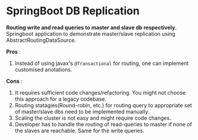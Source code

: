 # SpringBoot DB Replication 
**Routing write and read queries to master and slave db respectively.**
Springboot application to demonstrate master/slave replication using AbstractRoutingDataSource.

**Pros** :
1. Instead of using javax's `@Transactional` for routing, one can implement customised anotations.

**Cons** :
1. It requires sufficient code changes/refactoring. You might not choose this approach for a legacy codebase.
2. Routing statagies(Round-robin, etc.) for routing query to appropriate set of master/slave dbs need to be implemented manually.
3. Scaling the cluster is not easy and might require code changes.
4. Developer has to handle the routing of read-queries to master if none of the slaves are reachable. Same for the write queries.
